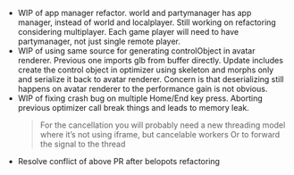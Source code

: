 - WIP of app manager refactor. world and partymanager has app manager, instead of world and localplayer. Still working on refactoring considering multiplayer. Each game player will need to have partymanager, not just single remote player.
- WIP of using same source for generating controlObject in avatar renderer. Previous one imports glb from buffer directly. Update includes create the control object in optimizer using skeleton and morphs only and serialize it back to avatar renderer. Concern is that deserializing still happens on avatar renderer to the performance gain is not obvious.
- WIP of fixing crash bug on multiple Home/End key press. Aborting previous optimizer call break things and leads to memory leak.
  > For the cancellation you will probably need a new threading model where it’s not using iframe, but cancelable workers
  > Or to forward the signal to the thread
- Resolve conflict of above PR after belopots refactoring
